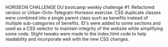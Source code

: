 HORISEON CHALLENGE
DU bootcamp weekly challenge #1:
Refactored version or Urban-Octo-Telegram Horiseon exercise. 
CSS duplicate classes were combined into a single parent class such as benefits instead of multiple sub-categories of benefits. 
ID's were added to some sections and used as a CSS selector to maintain integrity of the website while simplifying some code. 
Slight tweaks were made to the index.html code to help readability and incorporate well with the new CSS changes. 


